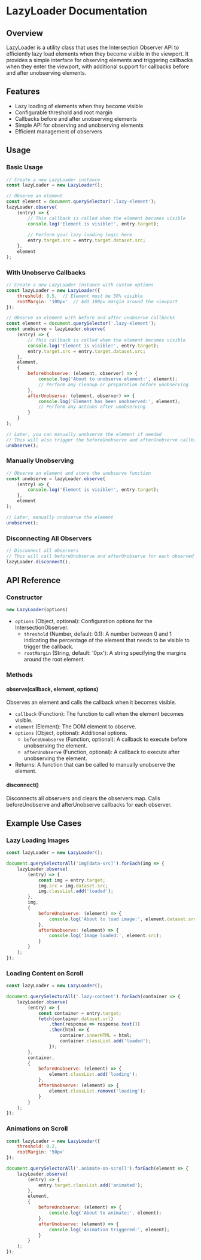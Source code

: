 # LazyLoader Documentation

## Overview

LazyLoader is a utility class that uses the Intersection Observer API to efficiently lazy load elements when they become visible in the viewport. It provides a simple interface for observing elements and triggering callbacks when they enter the viewport, with additional support for callbacks before and after unobserving elements.

## Features

- Lazy loading of elements when they become visible
- Configurable threshold and root margin
- Callbacks before and after unobserving elements
- Simple API for observing and unobserving elements
- Efficient management of observers

## Usage

### Basic Usage

```javascript
// Create a new LazyLoader instance
const lazyLoader = new LazyLoader();

// Observe an element
const element = document.querySelector('.lazy-element');
lazyLoader.observe(
    (entry) => {
        // This callback is called when the element becomes visible
        console.log('Element is visible!', entry.target);
        
        // Perform your lazy loading logic here
        entry.target.src = entry.target.dataset.src;
    },
    element
);
```

### With Unobserve Callbacks

```javascript
// Create a new LazyLoader instance with custom options
const lazyLoader = new LazyLoader({
    threshold: 0.5,  // Element must be 50% visible
    rootMargin: '100px'  // Add 100px margin around the viewport
});

// Observe an element with before and after unobserve callbacks
const element = document.querySelector('.lazy-element');
const unobserve = lazyLoader.observe(
    (entry) => {
        // This callback is called when the element becomes visible
        console.log('Element is visible!', entry.target);
        entry.target.src = entry.target.dataset.src;
    },
    element,
    {
        beforeUnobserve: (element, observer) => {
            console.log('About to unobserve element:', element);
            // Perform any cleanup or preparation before unobserving
        },
        afterUnobserve: (element, observer) => {
            console.log('Element has been unobserved:', element);
            // Perform any actions after unobserving
        }
    }
);

// Later, you can manually unobserve the element if needed
// This will also trigger the beforeUnobserve and afterUnobserve callbacks
unobserve();
```

### Manually Unobserving

```javascript
// Observe an element and store the unobserve function
const unobserve = lazyLoader.observe(
    (entry) => {
        console.log('Element is visible!', entry.target);
    },
    element
);

// Later, manually unobserve the element
unobserve();
```

### Disconnecting All Observers

```javascript
// Disconnect all observers
// This will call beforeUnobserve and afterUnobserve for each observed element
lazyLoader.disconnect();
```

## API Reference

### Constructor

```javascript
new LazyLoader(options)
```

- `options` (Object, optional): Configuration options for the IntersectionObserver.
  - `threshold` (Number, default: 0.1): A number between 0 and 1 indicating the percentage of the element that needs to be visible to trigger the callback.
  - `rootMargin` (String, default: '0px'): A string specifying the margins around the root element.

### Methods

#### observe(callback, element, options)

Observes an element and calls the callback when it becomes visible.

- `callback` (Function): The function to call when the element becomes visible.
- `element` (Element): The DOM element to observe.
- `options` (Object, optional): Additional options.
  - `beforeUnobserve` (Function, optional): A callback to execute before unobserving the element.
  - `afterUnobserve` (Function, optional): A callback to execute after unobserving the element.
- Returns: A function that can be called to manually unobserve the element.

#### disconnect()

Disconnects all observers and clears the observers map. Calls beforeUnobserve and afterUnobserve callbacks for each observer.

## Example Use Cases

### Lazy Loading Images

```javascript
const lazyLoader = new LazyLoader();

document.querySelectorAll('img[data-src]').forEach(img => {
    lazyLoader.observe(
        (entry) => {
            const img = entry.target;
            img.src = img.dataset.src;
            img.classList.add('loaded');
        },
        img,
        {
            beforeUnobserve: (element) => {
                console.log('About to load image:', element.dataset.src);
            },
            afterUnobserve: (element) => {
                console.log('Image loaded:', element.src);
            }
        }
    );
});
```

### Loading Content on Scroll

```javascript
const lazyLoader = new LazyLoader();

document.querySelectorAll('.lazy-content').forEach(container => {
    lazyLoader.observe(
        (entry) => {
            const container = entry.target;
            fetch(container.dataset.url)
                .then(response => response.text())
                .then(html => {
                    container.innerHTML = html;
                    container.classList.add('loaded');
                });
        },
        container,
        {
            beforeUnobserve: (element) => {
                element.classList.add('loading');
            },
            afterUnobserve: (element) => {
                element.classList.remove('loading');
            }
        }
    );
});
```

### Animations on Scroll

```javascript
const lazyLoader = new LazyLoader({
    threshold: 0.2,
    rootMargin: '50px'
});

document.querySelectorAll('.animate-on-scroll').forEach(element => {
    lazyLoader.observe(
        (entry) => {
            entry.target.classList.add('animated');
        },
        element,
        {
            beforeUnobserve: (element) => {
                console.log('About to animate:', element);
            },
            afterUnobserve: (element) => {
                console.log('Animation triggered:', element);
            }
        }
    );
});
```